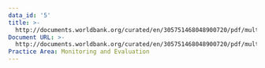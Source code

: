 ```yaml
---
data_id: '5'
title: >-
  http://documents.worldbank.org/curated/en/305751468048900720/pdf/multi-page.pdf
Document URL: >-
  http://documents.worldbank.org/curated/en/305751468048900720/pdf/multi-page.pdf
Practice Area: Monitoring and Evaluation
---
```


